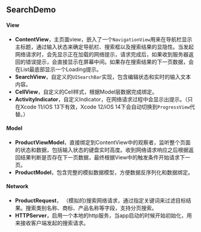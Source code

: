 ## SearchDemo



#### View

* **ContentView**，主页面view，嵌入了一个`NavigationView`用来在导航栏显示主标题，通过输入状态来确定导航栏、搜索框以及搜索结果的显隐性。当发起网络请求时，会先显示正在加载的网络提示，请求完成后，如果收到服务器返回的错误提示，会直接显示在屏幕中间。如果存在搜索结果的下一页数据，会在List最底部显示一个Loading提示。
* **SearchView**，自定义的`UISearchBar`实现，包含编辑状态和实时的输入文本内容。
* **CellView**，自定义的Cell样式，根据Model层数据完成绑定。
* **ActivityIndicator**，自定义Indicator，在网络请求过程中会显示出提示。（只在Xcode 11/iOS 13下有效，Xcode 12/iOS 14下会自动切换到`ProgressView`代替。）



#### Model

* **ProductViewModel**，直接绑定到ContentView中的观察者，监听整个页面的状态和数据，包括输入状态的键盘实时高度。收到网络请求响应之后根据返回结果判断是否存在下一页数据，最终根据View中的触发条件开始请求下一页。
* **ProductModel**，包含完整的模拟数据模型，方便数据反序列化和数据绑定。



#### Network

* **ProductRequest**， （模拟的)搜索网络请求，通过指定关键词来过滤目标结果。搜索类别名称、商标、产品名称等字段，支持分页搜索。
* **HTTPServer**，启用一个本地的http服务，当app启动的时候开始初始化，用来接收客户端发起的搜索请求。

